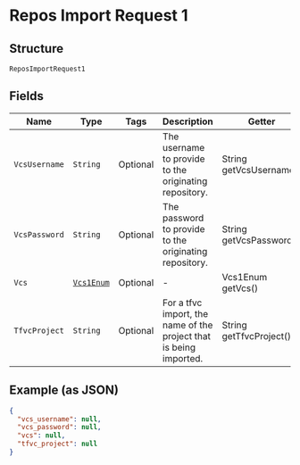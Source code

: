 
# Repos Import Request 1

## Structure

`ReposImportRequest1`

## Fields

| Name | Type | Tags | Description | Getter | Setter |
|  --- | --- | --- | --- | --- | --- |
| `VcsUsername` | `String` | Optional | The username to provide to the originating repository. | String getVcsUsername() | setVcsUsername(String vcsUsername) |
| `VcsPassword` | `String` | Optional | The password to provide to the originating repository. | String getVcsPassword() | setVcsPassword(String vcsPassword) |
| `Vcs` | [`Vcs1Enum`](../../doc/models/vcs-1-enum.md) | Optional | - | Vcs1Enum getVcs() | setVcs(Vcs1Enum vcs) |
| `TfvcProject` | `String` | Optional | For a tfvc import, the name of the project that is being imported. | String getTfvcProject() | setTfvcProject(String tfvcProject) |

## Example (as JSON)

```json
{
  "vcs_username": null,
  "vcs_password": null,
  "vcs": null,
  "tfvc_project": null
}
```

